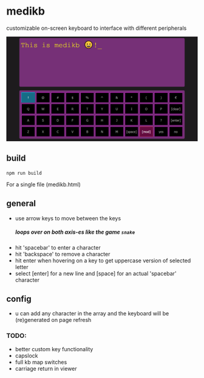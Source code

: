 # medikb

customizable on-screen keyboard to interface with different peripherals

![Image description](https://github.com/liquidrinu/medikb/blob/master/medikb.PNG)

## build

```
npm run build
```

For a single file (medikb.html)

## general

- use arrow keys to move between the keys
  ##### loops over on both axis-es like the game `snake`
- hit 'spacebar' to enter a character
- hit 'backspace' to remove a character
- hit enter when hovering on a key to get uppercase version of selected letter
- select [enter] for a new line and [space] for an actual 'spacebar' character

## config

- u can add any character in the array and the keyboard will be (re)generated on page refresh

### TODO:

- better custom key functionality
- capslock
- full kb map switches
- carriage return in viewer
